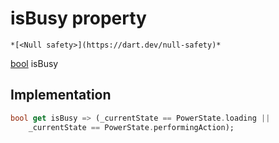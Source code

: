 


# isBusy property




    *[<Null safety>](https://dart.dev/null-safety)*




[bool](https://api.flutter.dev/flutter/dart-core/bool-class.html) isBusy
  







## Implementation

```dart
bool get isBusy => (_currentState == PowerState.loading ||
    _currentState == PowerState.performingAction);
```








